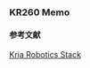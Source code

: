 ### KR260 Memo  


#### 参考文献　　
[Kria Robotics Stack](https://japan.xilinx.com/products/som/kria/kr260-robotics-starter-kit/kr260-getting-started/getting-started.html)  
  
